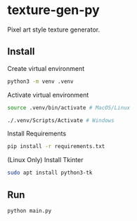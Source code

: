 # texture-gen-py

Pixel art style texture generator.

## Install

Create virtual environment

```bash
python3 -m venv .venv
```

Activate virtual environment

```bash
source .venv/bin/activate # MacOS/Linux

./.venv/Scripts/Activate # Windows
```

Install Requirements

```bash
pip install -r requirements.txt
```

(Linux Only) Install Tkinter

```bash
sudo apt install python3-tk
```

## Run

```bash
python main.py
```
